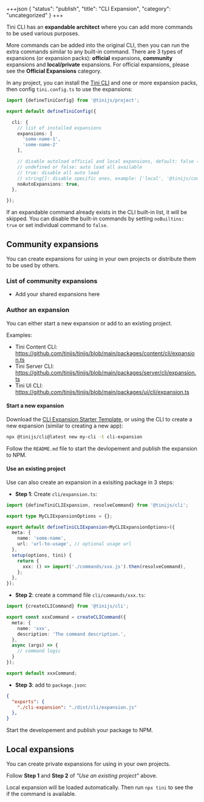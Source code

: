 +++json
{
  "status": "publish",
  "title": "CLI Expansion",
  "category": "uncategorized"
}
+++

Tini CLI has an **expandable architect** where you can add more commands to be used various purposes.

More commands can be added into the original CLI, then you can run the extra commands similar to any built-in command. There are 3 types of expansions (or expansion packs): **official** expansions, **community** expansions and **local/private** expansions. For official expansions, please see the **Official Expansions** category.

In any project, you can install the [Tini CLI](/cli) and one or more expansion packs, then config `tini.config.ts` to use the expansions:

```ts
import {defineTiniConfig} from '@tinijs/project';

export default defineTiniConfig({

  cli: {
    // list of installed expansions
    expansions: [
      'some-name-1',
      'some-name-2'
    ],

    // disable autoload official and local expansions, default: false (auto load all available)
    // undefined or false: auto load all available
    // true: disable all auto load
    // string[]: disable specific ones, example: ['local', '@tinijs/content']
    noAutoExpansions: true,
  },

});
```

If an expandable command already exists in the CLI built-in list, it will be skipped. You can disable the built-in commands by setting `noBuiltins: true` or set individual command to `false`.

## Community expansions

You can create expansions for using in your own projects or distribute them to be used by others.

### List of community expansions

- Add your shared expansions here

### Author an expansion

You can either start a new expansion or add to an existing project.

Examples:
  - Tini Content CLI: <https://github.com/tinijs/tinijs/blob/main/packages/content/cli/expansion.ts>
  - Tini Server CLI: <https://github.com/tinijs/tinijs/blob/main/packages/server/cli/expansion.ts>
  - Tini UI CLI: <https://github.com/tinijs/tinijs/blob/main/packages/ui/cli/expansion.ts>

#### Start a new expansion

Download the [CLI Expansion Starter Template](https://github.com/tinijs/cli-expansion-starter), or using the CLI to create a new expansion (similar to creating a new app):

```bash
npx @tinijs/cli@latest new my-cli -t cli-expansion
```

Follow the `README.md` file to start the devlopement and publish the expansion to NPM.

#### Use an existing project

Use can also create an expansion in a exisiting package in 3 steps:

- **Step 1**: Create `cli/expansion.ts`:

```ts
import {defineTiniCLIExpansion, resolveCommand} from '@tinijs/cli';

export type MyCLIExpansionOptions = {};

export default defineTiniCLIExpansion<MyCLIExpansionOptions>({
  meta: {
    name: 'some-name',
    url: 'url-to-usage', // optional usage url
  },
  setup(options, tini) {
    return {
      xxx: () => import('./commands/xxx.js').then(resolveCommand),
    };
  },
});
```

- **Step 2**: create a command file `cli/commands/xxx.ts`:

```ts
import {createCLICommand} from '@tinijs/cli';

export const xxxCommand = createCLICommand({
  meta: {
    name: 'xxx',
    description: 'The command description.',
  },
  async (args) => {
    // command logic
  }
});

export default xxxCommand;
```

- **Step 3**: add to `package.json`:

```json
{
  "exports": {
    "./cli-expansion": "./dist/cli/expansion.js"
  },
}
```

Start the developement and publish your package to NPM.

## Local expansions

You can create private expansions for using in your own projects.

Follow **Step 1** and **Step 2** of _"Use an existing project"_ above.

Local expansion will be loaded automatically. Then run `npx tini` to see the if the command is available.
